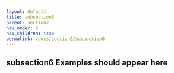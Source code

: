 ```yaml
---
layout: default
title: subsection6
parent: section2
nav_order: 6
has_children: true
permalink: /docs/section2/subsection6
---
```


## subsection6 Examples should appear here
